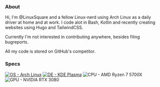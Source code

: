 ### About

Hi, I'm @LinuxSquare and a fellow Linux-nerd using Arch Linux as a daily driver at home and at work.
I code alot in Bash, Kotlin and recently creating websites using Hugo and TailwindCSS.

Currently I'm not interested in contributing anywhere, besides filing bugreports.

All my code is stored on GitHub's competitor.

### Specs
[![OS - Arch Linux](https://img.shields.io/badge/Arch%20Linux-0f94d2?logo=archlinux&style=for-the-badge&logoColor=white)](https://archlinux.org) [![DE - KDE Plasma](https://img.shields.io/badge/Plasma-1D99F3?logo=kde&style=for-the-badge&logoColor=white)](https://kde.org/plasma-desktop) ![CPU - AMD Ryzen 7 5700X](https://img.shields.io/badge/Ryzen%207%205700X-dd0031?logo=amd&style=for-the-badge&logoColor=white) ![GPU - NVIDIA RTX 3080](https://img.shields.io/badge/NVidia%20RTX%203060-78ba02?logo=nvidia&style=for-the-badge&logoColor=white)
